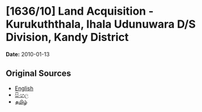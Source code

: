 # [1636/10] Land Acquisition - Kurukuththala, Ihala Udunuwara D/S Division, Kandy District

**Date:** 2010-01-13

## Original Sources

- [English](https://documents.gov.lk/view/extra-gazettes/2010/1/1636-10_E.pdf)
- [සිංහල](https://documents.gov.lk/view/extra-gazettes/2010/1/1636-10_S.pdf)
- [தமிழ்](https://documents.gov.lk/view/extra-gazettes/2010/1/1636-10_T.pdf)
